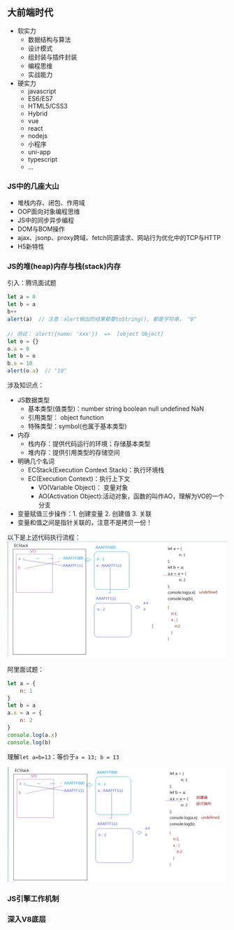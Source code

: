 ## 大前端时代
- 软实力
  - 数据结构与算法
  - 设计模式
  - 组封装与插件封装
  - 编程思维
  - 实战能力
- 硬实力
  - javascript
  - ES6/ES7
  - HTML5/CSS3
  - Hybrid
  - vue
  - react
  - nodejs
  - 小程序
  - uni-app
  - typescript
  - ...

### JS中的几座大山
- 堆栈内存、闭包、作用域
- OOP面向对象编程思维
- JS中的同步异步编程
- DOM与BOM操作
- ajax、jsonp、proxy跨域、fetch同源请求、网站行为优化中的TCP与HTTP
- H5新特性

### JS的堆(heap)内存与栈(stack)内存

引入：腾讯面试题

```javascript
let a = 0
let b = a
b++
alert(a)  // 注意：alert输出的结果都要toString(), 都是字符串， "0"

// 测试： alert({name: 'xxx'})  =>  [object Object]
let o = {}
o.a = 0
let b = o
b.a = 10
alert(o.a)  // "10"

```

涉及知识点：
- JS数据类型
  - 基本类型(值类型)：number string boolean null undefined NaN
  - 引用类型： object function
  - 特殊类型：symbol(也属于基本类型)
- 内存
  - 栈内存：提供代码运行的环境；存储基本类型
  - 堆内存：提供引用类型的存储空间
- 明确几个名词
  - ECStack(Execution Context Stack)：执行环境栈
  - EC(Execution Context)：执行上下文
    - VO(Variable Object)： 变量对象
    - AO(Activation Object):活动对象，函数的叫作AO，理解为VO的一个分支
- 变量赋值三步操作：1. 创建变量  2. 创建值  3. 关联
- 变量和值之间是指针关联的，注意不是拷贝一份！

以下是上述代码执行流程：
![tx面试01](../images/tx面试01.png)

阿里面试题：
```javascript
let a = {
    n: 1
}
let b = a
a.x = a = {
    n: 2
}
console.log(a.x)
console.log(b)
```
理解`let a=b=13`：等价于`a = 13; b = 13`

![al面试02](../images/al面试01.png)

### JS引擎工作机制

### 深入V8底层